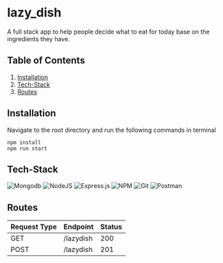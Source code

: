 # lazy_dish
A full stack app to help people decide what to eat for today base on the ingredients they have. 
## Table of Contents
1. [Installation](#installation)
2. [Tech-Stack](#tech-stack)
3. [Routes](#routes)

## Installation
  Navigate to the root directory and run the following commands in terminal
  ```npm
  npm install
  npm run start
  ```
## Tech-Stack
![Mongodb]([https://img.shields.io/badge/postgres-%23316192.svg?style=for-the-badge&logo=postgresql&logoColor=white](https://img.shields.io/static/v1?message=Mongodb&color=green))
![NodeJS](https://img.shields.io/badge/node.js-6DA55F?style=for-the-badge&logo=node.js&logoColor=white)
![Express.js](https://img.shields.io/badge/Express.js-000000?style=for-the-badge&logo=express&logoColor=white)
![NPM](https://img.shields.io/badge/NPM-%23000000.svg?style=for-the-badge&logo=npm&logoColor=white) 
![Git](https://img.shields.io/badge/git-%23F05033.svg?style=for-the-badge&logo=git&logoColor=white) 
![Postman](https://img.shields.io/badge/Postman-FF6C37?style=for-the-badge&logo=Postman&logoColor=white)

## Routes
  |Request Type|Endpoint|Status|
  |---|---|---|
  |GET|/lazydish|200
  |POST|/lazydish|201

